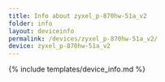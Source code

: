 ```yaml
---
title: Info about zyxel_p-870hw-51a_v2
folder: info
layout: deviceinfo
permalink: /devices/zyxel_p-870hw-51a_v2/
device: zyxel_p-870hw-51a_v2
---
```

{% include templates/device_info.md %}
